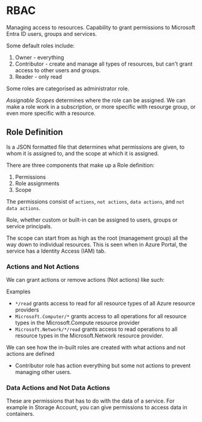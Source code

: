 # RBAC

Managing access to resources. Capability to grant permissions to Microsoft Entra ID users, groups and services.

Some default roles include:
1. Owner - everything
2. Contributor - create and manage all types of resources, but can't grant access to other users and groups.
4. Reader - only read

Some roles are categorised as administrator role.

*Assignable Scopes* determines where the role can be assigned. We can make a role work in a subscription, or more specific with resourge group, or even more specific with a resource.

## Role Definition

Is a JSON formatted file that determines what permissions are given, to whom it is assigned to, and the scope at which it is assigned. 

There are three components that make up a Role definition:

1. Permissions
2. Role assignments
3. Scope

The permissions consist of ```actions```, ```not actions```, ```data actions```, and ```not data actions```.

Role, whether custom or built-in can be assigned to users, groups or service principals.

The scope can start from as high as the root (management group) all the way down to individual resources. This is seen when in Azure Portal, the service has a Identity Access (IAM) tab.

### Actions and Not Actions

We can grant actions or remove actions (Not actions) like such:

Examples
- ```*/read``` grants access to read for all resource types of all Azure resource providers
- ```Microsoft.Computer/*``` grants access to all operations for all resource types in the Microsoft.Compute resource provider
- ```Microsoft.Network/*/read``` grants access to read operations to all resource types in the Microsoft.Network resource provider.

We can see how the in-built roles are created with what actions and not actions are defined

- Contributor role has action everything but some not actions to prevent managing other users.

### Data Actions and Not Data Actions

These are permissions that has to do with the data of a service. For example in Storage Account, you can give permissions to access data in containers.
